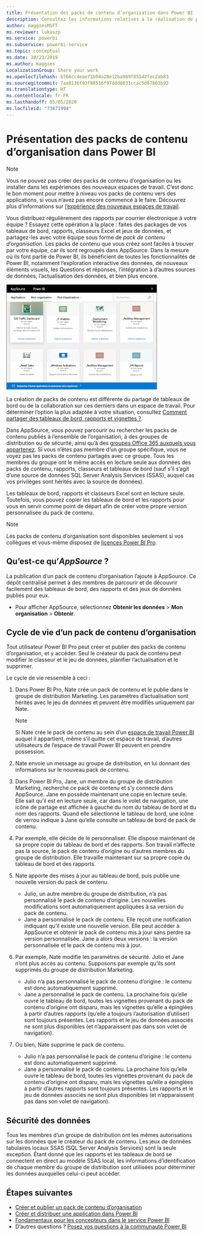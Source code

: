 ```yaml
---
title: Présentation des packs de contenu d’organisation dans Power BI
description: Consultez les informations relatives à la réalisation de packages de vos propres tableaux de bord, rapports, classeurs Excel et jeux de données, que vous pouvez partager avec vos collègues dans des packs de contenu d’organisation.
author: maggiesMSFT
ms.reviewer: lukaszp
ms.service: powerbi
ms.subservice: powerbi-service
ms.topic: conceptual
ms.date: 10/23/2019
ms.author: maggies
LocalizationGroup: Share your work
ms.openlocfilehash: b766cc4eae71b94a28e12ba989f85542fec2ab83
ms.sourcegitcommit: 7aa0136f93f88516f97ddd8031ccac5d07863b92
ms.translationtype: HT
ms.contentlocale: fr-FR
ms.lasthandoff: 05/05/2020
ms.locfileid: "73871994"
---
```

# <a name="intro-to-organizational-content-packs-in-power-bi"></a>Présentation des packs de contenu d’organisation dans Power BI
> [!NOTE]
> Vous ne pouvez pas créer des packs de contenu d’organisation ou les installer dans les expériences des nouveaux espaces de travail. C’est donc le bon moment pour mettre à niveau vos packs de contenu vers des applications, si vous n’avez pas encore commencé à le faire. Découvrez plus d’informations sur [l’expérience des nouveaux espaces de travail](service-create-the-new-workspaces.md).
> 

Vous distribuez régulièrement des rapports par courrier électronique à votre équipe ? Essayez cette opération à la place : faites des packages de vos tableaux de bord, rapports, classeurs Excel et jeux de données, et partagez-les avec votre équipe sous forme de *pack de contenu d’organisation*. Les packs de contenu que vous créez sont faciles à trouver par votre équipe, car ils sont regroupés dans AppSource. Dans la mesure où ils font partie de Power BI, ils bénéficient de toutes les fonctionnalités de Power BI, notamment l’exploration interactive des données, de nouveaux éléments visuels, les Questions et réponses, l’intégration à d’autres sources de données, l’actualisation des données, et bien plus encore.

![](media/service-organizational-content-pack-introduction/power-bi-org-content-packs.png)

La création de packs de contenu est différente du partage de tableaux de bord ou de la collaboration sur ces derniers dans un espace de travail. Pour déterminer l’option la plus adaptée à votre situation, consultez [Comment partager des tableaux de bord, rapports et vignettes ?](service-how-to-collaborate-distribute-dashboards-reports.md). 

Dans AppSource, vous pouvez parcourir ou rechercher les packs de contenu publiés à l’ensemble de l’organisation, à des groupes de distribution ou de sécurité, ainsi qu’à des [groupes Office 365 auxquels vous appartenez](https://support.office.com/article/Create-a-group-in-Office-365-7124dc4c-1de9-40d4-b096-e8add19209e9). Si vous n’êtes pas membre d’un groupe spécifique, vous ne voyez pas les packs de contenu partagés avec ce groupe. Tous les membres du groupe ont le même accès en lecture seule aux données des packs de contenu, rapports, classeurs et tableaux de bord (sauf s’il s’agit d’une source de données SQL Server Analysis Services (SSAS), auquel cas vos privilèges sont hérités avec la source de données).

Les tableaux de bord, rapports et classeurs Excel sont en lecture seule. Toutefois, vous pouvez copier les tableaux de bord et les rapports pour vous en servir comme point de départ afin de créer votre propre version personnalisée du pack de contenu.

> [!NOTE]
> Les packs de contenu d’organisation sont disponibles seulement si vos collègues et vous-même disposez de [licences Power BI Pro](service-features-license-type.md).
> 
> 

## <a name="what-is-appsource"></a>Qu’est-ce qu’*AppSource* ?
La publication d’un pack de contenu d’organisation l’ajoute à AppSource.  Ce dépôt centralisé permet à des membres de parcourir et de découvrir facilement des tableaux de bord, des rapports et des jeux de données publiés pour eux.  

* Pour afficher AppSource, sélectionnez **Obtenir les données** > **Mon organisation** > **Obtenir**.

## <a name="the-life-cycle-of-an-organizational-content-pack"></a>Cycle de vie d’un pack de contenu d’organisation
Tout utilisateur Power BI Pro peut créer et publier des packs de contenu d’organisation, et y accéder. Seul le créateur du pack de contenu peut modifier le classeur et le jeu de données, planifier l’actualisation et le supprimer.

Le cycle de vie ressemble à ceci :

1. Dans Power BI Pro, Nate crée un pack de contenu et le publie dans le groupe de distribution Marketing. Les paramètres d’actualisation sont hérités avec le jeu de données et peuvent être modifiés uniquement par Nate.
   
   > [!NOTE]
   > Si Nate crée le pack de contenu au sein d’un [espace de travail Power BI](service-create-distribute-apps.md) auquel il appartient, même s’il quitte cet espace de travail, d’autres utilisateurs de l’espace de travail Power BI peuvent en prendre possession.
   > 
   > 
2. Nate envoie un message au groupe de distribution, en lui donnant des informations sur le nouveau pack de contenu.
3. Dans Power BI Pro, Jane, un membre du groupe de distribution Marketing, recherche ce pack de contenu et s’y connecte dans AppSource. Jane en possède maintenant une copie en lecture seule. Elle sait qu’il est en lecture seule, car dans le volet de navigation, une icône de partage est affichée à gauche du nom du tableau de bord et du nom des rapports. Quand elle sélectionne le tableau de bord, une icône de verrou indique à Jane qu’elle consulte un tableau de bord de pack de contenu. 
4. Par exemple, elle décide de le personnaliser. Elle dispose maintenant de sa propre copie du tableau de bord et des rapports. Son travail n’affecte pas la source, le pack de contenu d’origine ou d’autres membres du groupe de distribution. Elle travaille maintenant sur sa propre copie du tableau de bord et des rapports.
5. Nate apporte des mises à jour au tableau de bord, puis publie une nouvelle version du pack de contenu.
   
   * Julio, un autre membre du groupe de distribution, n’a pas personnalisé le pack de contenu d’origine. Les nouvelles modifications sont automatiquement appliquées à sa version du pack de contenu.  
   * Jane a personnalisé le pack de contenu. Elle reçoit une notification indiquant qu’il existe une nouvelle version.  Elle peut accéder à AppSource et obtenir le pack de contenu mis à jour sans perdre sa version personnalisée. Jane a alors deux versions : la version personnalisée et le pack de contenu mis à jour.
6. Par exemple, Nate modifie les paramètres de sécurité. Julio et Jane n’ont plus accès au contenu. Supposons par exemple qu’ils sont supprimés du groupe de distribution Marketing.
   
   * Julio n’a pas personnalisé le pack de contenu d’origine : le contenu est donc automatiquement supprimé. 
   * Jane a personnalisé le pack de contenu. La prochaine fois qu’elle ouvre le tableau de bord, toutes les vignettes provenant du pack de contenu d’origine ont disparu, mais les vignettes qu’elle a épinglées à partir d’autres rapports (qu’elle a toujours l’autorisation d’utiliser) sont toujours présentes. Les rapports et le jeu de données associés ne sont plus disponibles (et n’apparaissent pas dans son volet de navigation).
7. Ou bien, Nate supprime le pack de contenu.
   
   * Julio n’a pas personnalisé le pack de contenu d’origine : le contenu est donc automatiquement supprimé. 
   * Jane a personnalisé le pack de contenu. La prochaine fois qu’elle ouvre le tableau de bord, toutes les vignettes provenant du pack de contenu d’origine ont disparu, mais les vignettes qu’elle a épinglées à partir d’autres rapports sont toujours présentes. Les rapports et le jeu de données associés ne sont plus disponibles (et n’apparaissent pas dans son volet de navigation).

## <a name="data-security"></a>Sécurité des données
Tous les membres d’un groupe de distribution ont les mêmes autorisations sur les données que le créateur du pack de contenu. Les jeux de données tabulaires locaux SSAS (SQL Server Analysis Services) sont la seule exception. Étant donné que les rapports et les tableaux de bord se connectent en direct au modèle SSAS local, les informations d’identification de chaque membre du groupe de distribution sont utilisées pour déterminer les données auxquelles celui-ci peut accéder.

## <a name="next-steps"></a>Étapes suivantes
* [Créer et publier un pack de contenu d’organisation](service-organizational-content-pack-create-and-publish.md)
* [Créer et distribuer une application dans Power BI](service-create-distribute-apps.md) 
* [Fondamentaux pour les concepteurs dans le service Power BI](service-basic-concepts.md)
* D’autres questions ? [Posez vos questions à la communauté Power BI](https://community.powerbi.com/)

